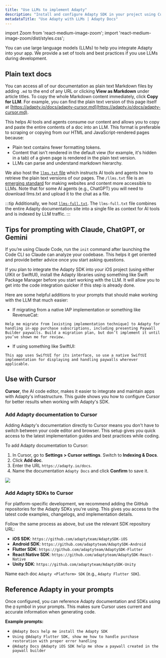 ```yaml
---
title: "Use LLMs to implement Adapty"
description: "Install and configure Adapty SDK in your project using Cursor, ChatGPT, Claude, or other AI tools."
metadataTitle: "Use Adapty with LLMs | Adapty Docs"
---
```


import Zoom from 'react-medium-image-zoom';
import 'react-medium-image-zoom/dist/styles.css';

You can use large language models (LLMs) to help you integrate Adapty into your app. We provide a set of tools and best practices if you use LLMs during development.

## Plain text docs

You can access all of our documentation as plain text Markdown files by adding `.md` to the end of any URL or clicking **View as Markdown** under article titles. To copy the whole Markdown content immediately, click **Copy for LLM**. For example, you can find the plain text version of this page itself at [https://adapty.io/docs/adapty-cursor.md](https://adapty.io/docs/adapty-cursor.md).

This helps AI tools and agents consume our content and allows you to copy and paste the entire contents of a doc into an LLM. This format is preferable to scraping or copying from our HTML and JavaScript-rendered pages because:

* Plain text contains fewer formatting tokens.
* Content that isn't rendered in the default view (for example, it's hidden in a tab) of a given page is rendered in the plain text version.
* LLMs can parse and understand markdown hierarchy.

We also host the [`llms.txt` file](https://adapty.io/docs/llms.txt) which instructs AI tools and agents how to retrieve the plain text versions of our pages. The `/llms.txt` file is an [emerging standard](https://llmstxt.org/) for making websites and content more accessible to LLMs. Note that for some AI agents (e.g., ChatGPT) you will need to download llms.txt and upload it to the chat as a file.

:::tip
Additionally, we host [`llms-full.txt`](https://adapty.io/docs/llms-full.txt). The `llms-full.txt` file combines the entire Adapty documentation site into a single file as context for AI tools and is indexed by LLM traffic.
:::

## Tips for prompting with Claude, ChatGPT, or Gemini

If you’re using Claude Code, run the `init` command after launching the Code CLI so Claude can analyze your codebase. This helps it get oriented and provide better advice once you start asking questions.

If you plan to integrate the Adapty SDK into your iOS project (using either UIKit or SwiftUI), install the Adapty libraries using something like Swift Package Manager before you start working with the LLM. It will allow you to get into the code integration quicker if this step is already done.

Here are some helpful additions to your prompts that should make working with the LLM that much easier:

- If migrating from a native IAP implementation or something like RevenueCat:
```
Help me migrate from [existing implementation technique] to Adapty for handling in-app purchase subscriptions, including presenting Paywall Builder paywalls. Build a migration plan, but don’t implement it until you’ve shown me for review.
```
- If using something like SwiftUI:
```
This app uses SwiftUI for its interface, so use a native SwiftUI implementation for displaying and handling paywalls wherever applicable.
```


## Use with Cursor

**Cursor**, the AI code editor, makes it easier to integrate and maintain apps with Adapty's infrastructure. This guide shows you how to configure Cursor for better results when working with Adapty's SDK.

### Add Adapty documentation to Cursor

Adding Adapty's documentation directly to Cursor means you don't have to switch between your code editor and browser. This setup gives you quick access to the latest implementation guides and best practices while coding.

To add Adapty documentation to Cursor:

1. In Cursor, go to **Settings > Cursor settings**. Switch to **Indexing & Docs**.
2. Click **Add doc**.
3. Enter the URL `https://adapty.io/docs`.
4. Name the documentation `Adapty Docs` and click **Confirm** to save it.

<Zoom>
  <img src={require('./img/adapty-cursor.webp').default}
  style={{
    border: '1px solid #727272', /* border width and color */
    width: '700px', /* image width */
    display: 'block', /* for alignment */
    margin: '0 auto' /* center alignment */
  }}
/>
</Zoom>

### Add Adapty SDKs to Cursor

For platform-specific development, we recommend adding the GitHub repositories for the Adapty SDKs you're using. This gives you access to the latest code examples, changelogs, and implementation details.

Follow the same process as above, but use the relevant SDK repository URL:

- **iOS SDK**: `https://github.com/adaptyteam/AdaptySDK-iOS`
- **Android SDK**: `https://github.com/adaptyteam/AdaptySDK-Android`
- **Flutter SDK**: `https://github.com/adaptyteam/AdaptySDK-Flutter`
- **React Native SDK**: `https://github.com/adaptyteam/AdaptySDK-React-Native`
- **Unity SDK**: `https://github.com/adaptyteam/AdaptySDK-Unity`

Name each doc `Adapty <Platform> SDK` (e.g., `Adapty Flutter SDK`).

## Reference Adapty in your prompts

Once configured, you can reference Adapty documentation and SDKs using the `@` symbol in your prompts. This makes sure Cursor uses current and accurate information when generating code.

**Example prompts:**

- `@Adapty Docs help me install the Adapty SDK`
- `Using @Adapty Flutter SDK, show me how to handle purchase restoration with proper error handling`
- `@Adapty Docs @Adapty iOS SDK help me show a paywall created in the paywall builder`

